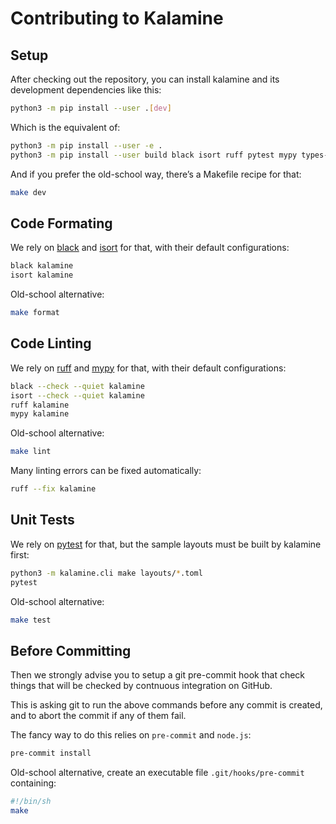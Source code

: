 Contributing to Kalamine
================================================================================


Setup
--------------------------------------------------------------------------------

After checking out the repository, you can install kalamine and its development dependencies like this:

```bash
python3 -m pip install --user .[dev]
```

Which is the equivalent of:

```bash
python3 -m pip install --user -e .
python3 -m pip install --user build black isort ruff pytest mypy types-PyYAML pre-commit
```

And if you prefer the old-school way, there’s a Makefile recipe for that:

```bash
make dev
```


Code Formating
--------------------------------------------------------------------------------

We rely on [black][1] and [isort][2] for that, with their default configurations:

```bash
black kalamine
isort kalamine
```

Old-school alternative:

```bash
make format
```

[1]: https://black.readthedocs.io
[2]: https://pycqa.github.io/isort/


Code Linting
--------------------------------------------------------------------------------

We rely on [ruff][3] and [mypy][4] for that, with their default configurations:

```bash
black --check --quiet kalamine
isort --check --quiet kalamine
ruff kalamine
mypy kalamine
```

Old-school alternative:

```bash
make lint
```

Many linting errors can be fixed automatically:

```bash
ruff --fix kalamine
```

[3]: https://docs.astral.sh/ruff/
[4]: https://mypy.readthedocs.io


Unit Tests
--------------------------------------------------------------------------------

We rely on [pytest][5] for that, but the sample layouts must be built by
kalamine first:

```bash
python3 -m kalamine.cli make layouts/*.toml
pytest
```

Old-school alternative:

```bash
make test
```

[5]: https://docs.pytest.org


Before Committing
--------------------------------------------------------------------------------

Then we strongly advise you to setup a git pre-commit hook that check things that will be checked by contnuous integration on GitHub.

This is asking git to run the above commands before any commit is created, and to abort the commit if any of them fail.

The fancy way to do this relies on `pre-commit` and `node.js`:

```bash
pre-commit install
```

Old-school alternative, create an executable file `.git/hooks/pre-commit` containing:

```bash
#!/bin/sh
make
```
